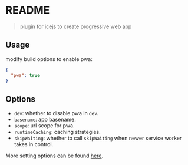 # README

> plugin for icejs to create progressive web app

## Usage

modify build options to enable pwa:

```json
{
  "pwa": true
}
```

## Options

- `dev`: whether to disable pwa in `dev`.
- `basename`: app basename.
- `scope`: url scope for pwa.
- `runtimeCaching`: caching strategies.
- `skipWaiting`: whether to call `skipWaiting` when newer service worker takes in control.

More setting options can be found [here](https://ice.work/docs/guide/advanced/pwa).


